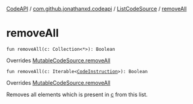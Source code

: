 [CodeAPI](../../index.md) / [com.github.jonathanxd.codeapi](../index.md) / [ListCodeSource](index.md) / [removeAll](.)

# removeAll

`fun removeAll(c: Collection<*>): Boolean`

Overrides [MutableCodeSource.removeAll](../-mutable-code-source/remove-all.md)


`fun removeAll(c: Iterable<`[`CodeInstruction`](../-code-instruction.md)`>): Boolean`

Overrides [MutableCodeSource.removeAll](../-mutable-code-source/remove-all.md)

Removes all elements which is present in [c](remove-all.md#com.github.jonathanxd.codeapi.ListCodeSource$removeAll(kotlin.collections.Collection((kotlin.Any)))/c) from this list.

